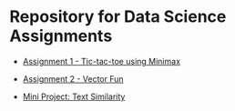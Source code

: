 # Repository for Data Science Assignments

 - [Assignment 1 - Tic-tac-toe using Minimax](https://github.com/PBASOFT/Data-Science/tree/main/Assignment%201)
 - [Assignment 2 - Vector Fun](https://github.com/PBASOFT/Data-Science/tree/main/Assignment%202)
 
 
 - [Mini Project: Text Similarity](/Mini%20Project_Text_Similarity)
